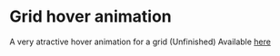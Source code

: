 # Grid hover animation

A very atractive hover animation for a grid (Unfinished)
Available [here](https://dnlsalazar.github.io/GridHoverAnimation/)
